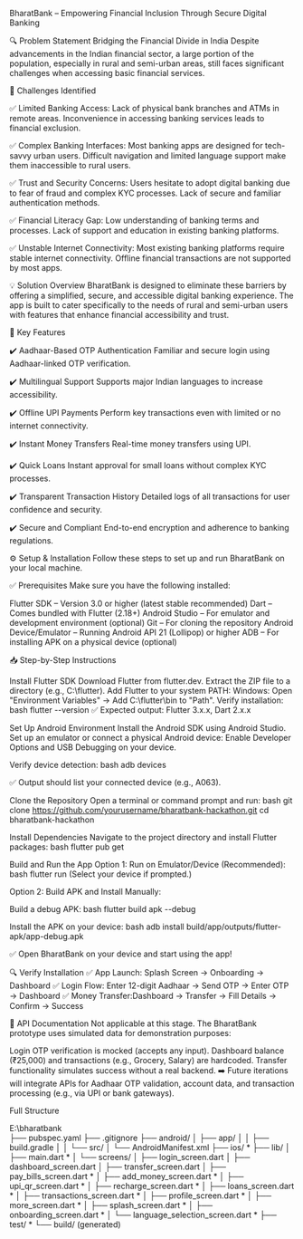 BharatBank – Empowering Financial Inclusion Through Secure Digital Banking

🔍 Problem Statement Bridging the Financial Divide in India Despite advancements in the Indian financial sector, a large portion of the population, especially in rural and semi-urban areas, still faces significant challenges when accessing basic financial services.

🚨 Challenges Identified

✅ Limited Banking Access: Lack of physical bank branches and ATMs in remote areas. Inconvenience in accessing banking services leads to financial exclusion.

✅ Complex Banking Interfaces: Most banking apps are designed for tech-savvy urban users. Difficult navigation and limited language support make them inaccessible to rural users.

✅ Trust and Security Concerns: Users hesitate to adopt digital banking due to fear of fraud and complex KYC processes. Lack of secure and familiar authentication methods.

✅ Financial Literacy Gap: Low understanding of banking terms and processes. Lack of support and education in existing banking platforms.

✅ Unstable Internet Connectivity: Most existing banking platforms require stable internet connectivity. Offline financial transactions are not supported by most apps.

💡 Solution Overview BharatBank is designed to eliminate these barriers by offering a simplified, secure, and accessible digital banking experience. The app is built to cater specifically to the needs of rural and semi-urban users with features that enhance financial accessibility and trust.

🚀 Key Features

✔️ Aadhaar-Based OTP Authentication Familiar and secure login using Aadhaar-linked OTP verification.

✔️ Multilingual Support Supports major Indian languages to increase accessibility.

✔️ Offline UPI Payments Perform key transactions even with limited or no internet connectivity.

✔️ Instant Money Transfers Real-time money transfers using UPI.

✔️ Quick Loans Instant approval for small loans without complex KYC processes.

✔️ Transparent Transaction History Detailed logs of all transactions for user confidence and security.

✔️ Secure and Compliant End-to-end encryption and adherence to banking regulations.

⚙️ Setup & Installation Follow these steps to set up and run BharatBank on your local machine.

✅ Prerequisites Make sure you have the following installed:

Flutter SDK – Version 3.0 or higher (latest stable recommended) Dart – Comes bundled with Flutter (2.18+) Android Studio – For emulator and development environment (optional) Git – For cloning the repository Android Device/Emulator – Running Android API 21 (Lollipop) or higher ADB – For installing APK on a physical device (optional)

📥 Step-by-Step Instructions

Install Flutter SDK Download Flutter from flutter.dev. Extract the ZIP file to a directory (e.g., C:\flutter). Add Flutter to your system PATH: Windows: Open "Environment Variables" → Add C:\flutter\bin to "Path".
Verify installation: bash flutter --version ✅ Expected output: Flutter 3.x.x, Dart 2.x.x

Set Up Android Environment
Install the Android SDK using Android Studio. Set up an emulator or connect a physical Android device: Enable Developer Options and USB Debugging on your device.

Verify device detection: bash adb devices

✅ Output should list your connected device (e.g., A063).

Clone the Repository Open a terminal or command prompt and run:
bash git clone https://github.com/yourusername/bharatbank-hackathon.git cd bharatbank-hackathon

Install Dependencies Navigate to the project directory and install Flutter packages: bash flutter pub get

Build and Run the App Option 1: Run on Emulator/Device (Recommended): bash flutter run (Select your device if prompted.)

Option 2: Build APK and Install Manually:

Build a debug APK: bash flutter build apk --debug

Install the APK on your device: bash adb install build/app/outputs/flutter-apk/app-debug.apk

✅ Open BharatBank on your device and start using the app!

🔍 Verify Installation ✅ App Launch: Splash Screen → Onboarding → Dashboard ✅ Login Flow: Enter 12-digit Aadhaar → Send OTP → Enter OTP → Dashboard ✅ Money Transfer:Dashboard → Transfer → Fill Details → Confirm → Success

📡 API Documentation Not applicable at this stage. The BharatBank prototype uses simulated data for demonstration purposes:

Login OTP verification is mocked (accepts any input). Dashboard balance (₹25,000) and transactions (e.g., Grocery, Salary) are hardcoded. Transfer functionality simulates success without a real backend. ➡️ Future iterations will integrate APIs for Aadhaar OTP validation, account data, and transaction processing (e.g., via UPI or bank gateways).



Full Structure

E:\bharatbank\
├── pubspec.yaml
├── .gitignore
├── android/
│   ├── app/
│   │   ├── build.gradle
│   │   └── src/
│   └── AndroidManifest.xml
├── ios/ *
├── lib/
│   ├── main.dart *
│   └── screens/
│       ├── login_screen.dart
│       ├── dashboard_screen.dart
│       ├── transfer_screen.dart
│       ├── pay_bills_screen.dart *
│       ├── add_money_screen.dart *
│       ├── upi_qr_screen.dart *
│       ├── recharge_screen.dart *
│       ├── loans_screen.dart *
│       ├── transactions_screen.dart *
│       ├── profile_screen.dart *
│       ├── more_screen.dart *
│       ├── splash_screen.dart *
│       ├── onboarding_screen.dart *
│       └── language_selection_screen.dart *
├── test/ *
└── build/ (generated)
